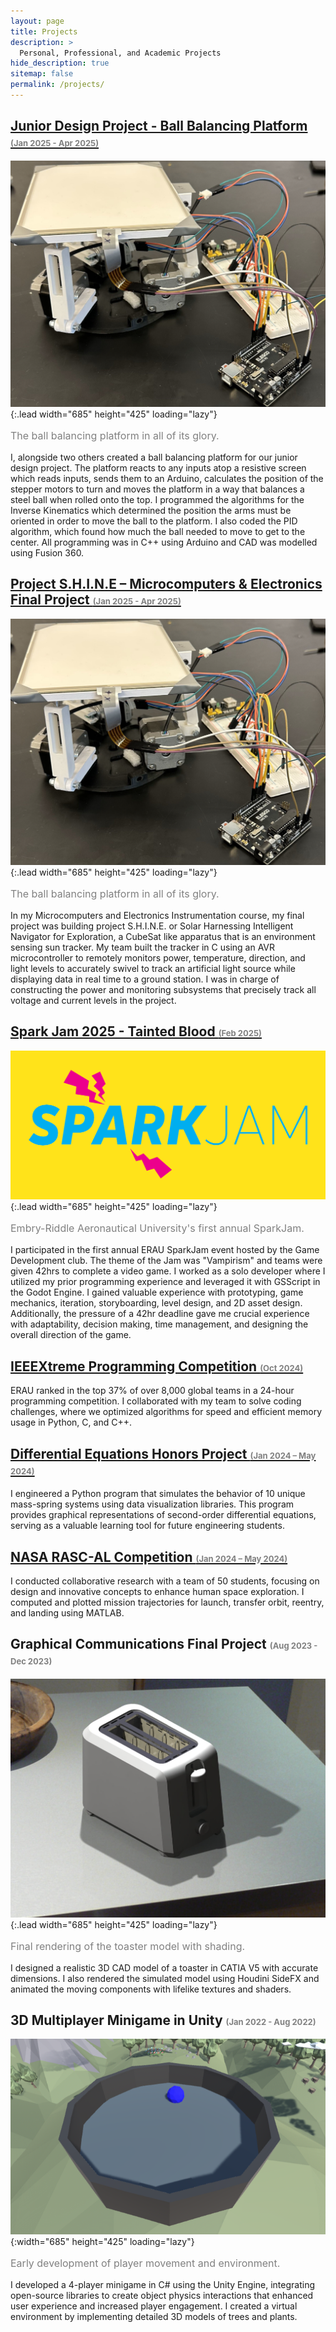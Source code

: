 ```yaml
---
layout: page
title: Projects
description: >
  Personal, Professional, and Academic Projects
hide_description: true
sitemap: false
permalink: /projects/
---
```


## [Junior Design Project - Ball Balancing Platform <span style="font-size: small; color: gray;">(Jan 2025 - Apr 2025)</span>](https://github.com/drlogan42/EP340-Junior-Design)
![Screenshot](BalancerPicture.png){:.lead width="685" height="425" loading="lazy"}
<p style="font-size: 1rem; color: grey;">The ball balancing platform in all of its glory.</p>
I, alongside two others created a ball balancing platform for our junior design project. The platform reacts to any inputs atop a resistive screen which reads inputs, sends them to an Arduino, calculates the position of the stepper motors to turn and moves the platform in a way that balances a steel ball when rolled onto the top. I programmed the algorithms for the Inverse Kinematics which determined the position the arms must be oriented in order to move the ball to the platform. I also coded the PID algorithm, which found how much the ball needed to move to get to the center. All programming was in C++ using Arduino and CAD was modelled using Fusion 360.

## [Project S.H.I.N.E – Microcomputers & Electronics Final Project <span style="font-size: small; color: gray;">(Jan 2025 - Apr 2025)</span>](https://github.com/drlogan42/EP340-Junior-Design)
![Screenshot](BalancerPicture.png){:.lead width="685" height="425" loading="lazy"}
<p style="font-size: 1rem; color: grey;">The ball balancing platform in all of its glory.</p>
In my Microcomputers and Electronics Instrumentation course, my final project was building project S.H.I.N.E. or Solar Harnessing Intelligent Navigator for Exploration, a CubeSat like apparatus that is an environment sensing sun tracker. My team built the tracker in C using an AVR microcontroller to remotely monitors power, temperature, direction, and light levels to accurately swivel to track an artificial light source while displaying data in real time to a ground station. I was in charge of constructing the power and monitoring subsystems that precisely track all voltage and current levels in the project.

## [Spark Jam 2025 - Tainted Blood <span style="font-size: small; color: gray;">(Feb 2025)</span>](https://drlogan42.itch.io)
![Screenshot](sparkjamcover.png){:.lead width="685" height="425" loading="lazy"}
<p style="font-size: 1rem; color: grey;">Embry-Riddle Aeronautical University's first annual SparkJam.</p>
I participated in the first annual ERAU SparkJam event hosted by the Game Development club. The theme of the Jam was "Vampirism" and teams were given 42hrs to complete a video game. I worked as a solo developer where I utilized my prior programming experience and leveraged it with GSScript in the Godot Engine. I gained valuable experience with prototyping, game mechanics, iteration, storyboarding, level design, and 2D asset design. Additionally, the pressure of a 42hr deadline gave me crucial experience with adaptability, decision making, time management, and designing the overall direction of the game.

## [IEEEXtreme Programming Competition <span style="font-size: small; color: gray;">(Oct 2024)</span>](https://ieeextreme.org)
ERAU ranked in the top 37% of over 8,000 global teams in a 24-hour programming competition. I collaborated with my team to solve coding challenges, where we optimized algorithms for speed and efficient memory usage in Python, C, and C++.

## [Differential Equations Honors Project <span style="font-size: small; color: gray;">(Jan 2024 – May 2024)</span>](diffeq.md)
I engineered a Python program that simulates the behavior of 10 unique mass-spring systems using data visualization libraries. This program provides graphical representations of second-order differential equations, serving as a valuable learning tool for future engineering students.

## [NASA RASC-AL Competition <span style="font-size: small; color: gray;">(Jan 2024 – May 2024)</span>](chonk.md)
I conducted collaborative research with a team of 50 students, focusing on design and innovative concepts to enhance human space exploration. I computed and plotted mission trajectories for launch, transfer orbit, reentry, and landing using MATLAB.

## Graphical Communications Final Project <span style="font-size: small; color: gray;">(Aug 2023 - Dec 2023)</span>
![Screenshot](FinalRenderToaster.png){:.lead width="685" height="425" loading="lazy"}
<p style="font-size: 1rem; color: grey;">Final rendering of the toaster model with shading.</p>
I designed a realistic 3D CAD model of a toaster in CATIA V5 with accurate dimensions. I also rendered the simulated model using Houdini SideFX and animated the moving components with lifelike textures and shaders.

## 3D Multiplayer Minigame in Unity <span style="font-size: small; color: gray;">(Jan 2022 - Aug 2022)</span>
![Screenshot](initaldevimage.png){:width="685" height="425" loading="lazy"}
<p style="font-size: 1rem; color: grey;">Early development of player movement and environment.</p>
I developed a 4-player minigame in C# using the Unity Engine, integrating open-source libraries to create object physics interactions that enhanced user experience and increased player engagement. I created a virtual environment by implementing detailed 3D models of trees and plants.
